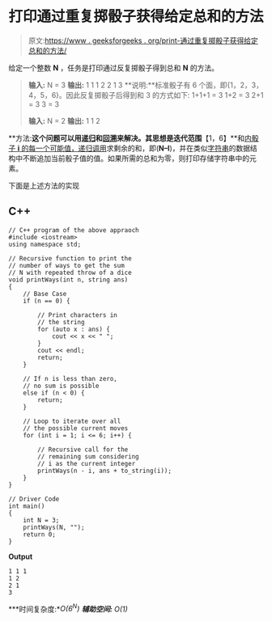 # 打印通过重复掷骰子获得给定总和的方法

> 原文:[https://www . geeksforgeeks . org/print-通过重复掷骰子获得给定总和的方法/](https://www.geeksforgeeks.org/print-ways-to-obtain-given-sum-by-repeated-throws-of-a-dice/)

给定一个整数 **N** ，任务是打印通过反复掷骰子得到总和 **N** 的方法。

> **输入:** N = 3
> **输出:**
> 1 1
> 1 2
> 2 1
> 3
> **说明:**标准骰子有 6 个面，即{1，2，3，4，5，6}。因此反复掷骰子后得到和 3 的方式如下:
> 1+1+1 = 3
> 1+2 = 3
> 2+1 = 3
> 3 = 3
> 
> **输入:** N = 2
> **输出:**
> 1 1
> 2

**方法:**这个问题可以用[递归](http://www.geeksforgeeks.org/recursion/)和[回溯](http://www.geeksforgeeks.org/backtracking-algorithms/)来解决。其思想是迭代范围**【1，6】**和[内骰子 **i** 的每一个可能值，递归调用](https://www.geeksforgeeks.org/recursive-functions/)求剩余的和，即(**N–I**)，并在类似[字符串](https://www.geeksforgeeks.org/string-data-structure/)的数据结构中不断追加当前骰子值的值。如果所需的总和为零，则打印存储字符串中的元素。

下面是上述方法的实现

## C++

```
// C++ program of the above appraoch
#include <iostream>
using namespace std;

// Recursive function to print the
// number of ways to get the sum
// N with repeated throw of a dice
void printWays(int n, string ans)
{
    // Base Case
    if (n == 0) {

        // Print characters in
        // the string
        for (auto x : ans) {
            cout << x << " ";
        }
        cout << endl;
        return;
    }

    // If n is less than zero,
    // no sum is possible
    else if (n < 0) {
        return;
    }

    // Loop to iterate over all
    // the possible current moves
    for (int i = 1; i <= 6; i++) {

        // Recursive call for the
        // remaining sum considering
        // i as the current integer
        printWays(n - i, ans + to_string(i));
    }
}

// Driver Code
int main()
{
    int N = 3;
    printWays(N, "");
    return 0;
}
```

**Output**

```
1 1 1 
1 2 
2 1 
3 
```

***时间复杂度:**O(6<sup>N</sup>)*
***辅助空间:** O(1)*
